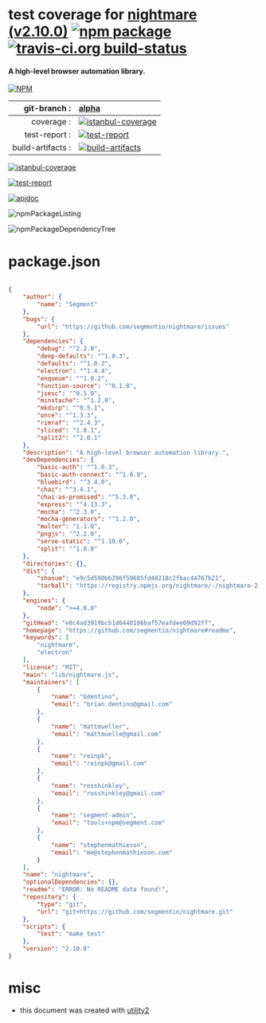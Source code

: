 # test coverage for  [nightmare (v2.10.0)](https://github.com/segmentio/nightmare#readme)  [![npm package](https://img.shields.io/npm/v/npmtest-nightmare.svg?style=flat-square)](https://www.npmjs.org/package/npmtest-nightmare) [![travis-ci.org build-status](https://api.travis-ci.org/npmtest/node-npmtest-nightmare.svg)](https://travis-ci.org/npmtest/node-npmtest-nightmare)
#### A high-level browser automation library.

[![NPM](https://nodei.co/npm/nightmare.png?downloads=true)](https://www.npmjs.com/package/nightmare)

| git-branch : | [alpha](https://github.com/npmtest/node-npmtest-nightmare/tree/alpha)|
|--:|:--|
| coverage : | [![istanbul-coverage](https://npmtest.github.io/node-npmtest-nightmare/build/coverage.badge.svg)](https://npmtest.github.io/node-npmtest-nightmare/build/coverage.html/index.html)|
| test-report : | [![test-report](https://npmtest.github.io/node-npmtest-nightmare/build/test-report.badge.svg)](https://npmtest.github.io/node-npmtest-nightmare/build/test-report.html)|
| build-artifacts : | [![build-artifacts](https://npmtest.github.io/node-npmtest-nightmare/glyphicons_144_folder_open.png)](https://github.com/npmtest/node-npmtest-nightmare/tree/gh-pages/build)|

[![istanbul-coverage](https://npmtest.github.io/node-npmtest-nightmare/build/screenCapture.buildCustomOrg.browser.coverage.html.png)](https://npmtest.github.io/node-npmtest-nightmare/build/coverage.html/index.html)

[![test-report](https://npmtest.github.io/node-npmtest-nightmare/build/screenCapture.buildCustomOrg.browser.%252Fhome%252Ftravis%252Fbuild%252Fnpmtest%252Fnode-npmtest-nightmare%252Ftmp%252Fbuild%252Ftest-report.html.png)](https://npmtest.github.io/node-npmtest-nightmare/build/test-report.html)

[![apidoc](https://npmdoc.github.io/node-npmdoc-nightmare/build/screenCapture.buildApidoc.browser.%252Fhome%252Ftravis%252Fbuild%252Fnpmdoc%252Fnode-npmdoc-nightmare%252Ftmp%252Fbuild%252Fapidoc.html.png)](https://npmdoc.github.io/node-npmdoc-nightmare/build/apidoc.html)

![npmPackageListing](https://npmtest.github.io/node-npmtest-nightmare/build/screenCapture.npmPackageListing.svg)

![npmPackageDependencyTree](https://npmtest.github.io/node-npmtest-nightmare/build/screenCapture.npmPackageDependencyTree.svg)



# package.json

```json

{
    "author": {
        "name": "Segment"
    },
    "bugs": {
        "url": "https://github.com/segmentio/nightmare/issues"
    },
    "dependencies": {
        "debug": "^2.2.0",
        "deep-defaults": "^1.0.3",
        "defaults": "^1.0.2",
        "electron": "^1.4.4",
        "enqueue": "^1.0.2",
        "function-source": "^0.1.0",
        "jsesc": "^0.5.0",
        "minstache": "^1.2.0",
        "mkdirp": "^0.5.1",
        "once": "^1.3.3",
        "rimraf": "^2.4.3",
        "sliced": "1.0.1",
        "split2": "^2.0.1"
    },
    "description": "A high-level browser automation library.",
    "devDependencies": {
        "basic-auth": "^1.0.3",
        "basic-auth-connect": "^1.0.0",
        "bluebird": "^3.4.0",
        "chai": "^3.4.1",
        "chai-as-promised": "^5.3.0",
        "express": "^4.13.3",
        "mocha": "^2.3.0",
        "mocha-generators": "^1.2.0",
        "multer": "1.1.0",
        "pngjs": "^2.2.0",
        "serve-static": "^1.10.0",
        "split": "^1.0.0"
    },
    "directories": {},
    "dist": {
        "shasum": "e9c5d590bb296f59685fd48218c2fbac44767b21",
        "tarball": "https://registry.npmjs.org/nightmare/-/nightmare-2.10.0.tgz"
    },
    "engines": {
        "node": ">=4.0.0"
    },
    "gitHead": "e8c4ad3919bcb1d6440106baf57eafdee09d92ff",
    "homepage": "https://github.com/segmentio/nightmare#readme",
    "keywords": [
        "nightmare",
        "electron"
    ],
    "license": "MIT",
    "main": "lib/nightmare.js",
    "maintainers": [
        {
            "name": "bdentino",
            "email": "brian.dentino@gmail.com"
        },
        {
            "name": "mattmueller",
            "email": "mattmuelle@gmail.com"
        },
        {
            "name": "reinpk",
            "email": "reinpk@gmail.com"
        },
        {
            "name": "rosshinkley",
            "email": "rosshinkley@gmail.com"
        },
        {
            "name": "segment-admin",
            "email": "tools+npm@segment.com"
        },
        {
            "name": "stephenmathieson",
            "email": "me@stephenmathieson.com"
        }
    ],
    "name": "nightmare",
    "optionalDependencies": {},
    "readme": "ERROR: No README data found!",
    "repository": {
        "type": "git",
        "url": "git+https://github.com/segmentio/nightmare.git"
    },
    "scripts": {
        "test": "make test"
    },
    "version": "2.10.0"
}
```



# misc
- this document was created with [utility2](https://github.com/kaizhu256/node-utility2)
